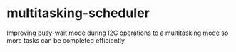 # multitasking-scheduler
Improving busy-wait mode during I2C operations to a multitasking mode so more tasks can be completed efficiently
